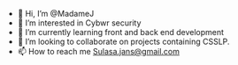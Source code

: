 - 👋 Hi, I’m @MadameJ
- 👀 I’m interested in Cybwr security
- 🌱 I’m currently learning front and back end development
- 💞️ I’m looking to collaborate on projects containing CSSLP.
- 📫 How to reach me Sulasa.jans@gmail.com

<!---
MadameJ/MadameJ is a ✨ special ✨ repository because its `README.md` (this file) appears on your GitHub profile.
You can click the Preview link to take a look at your changes.
--->
